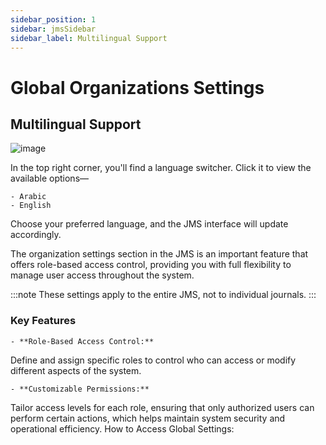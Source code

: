 ```yaml
---
sidebar_position: 1
sidebar: jmsSidebar
sidebar_label: Multilingual Support
---
```


# Global Organizations Settings

## Multilingual Support

![image](/assets/images/global/multilingual-support.webp)

In the top right corner, you'll find a language switcher. Click it to view the available options—

    - Arabic 
    - English

Choose your preferred language, and the JMS interface will update accordingly.

The organization settings section in the JMS is an important feature that offers role-based access control, providing you with full flexibility to manage user access throughout the system.

:::note
 These settings apply to the entire JMS, not to individual journals.
:::

### Key Features

    - **Role-Based Access Control:**
Define and assign specific roles to control who can access or modify different aspects of the system.

    - **Customizable Permissions:**
Tailor access levels for each role, ensuring that only authorized users can perform certain actions, which helps maintain system security and operational efficiency.
How to Access Global Settings:

